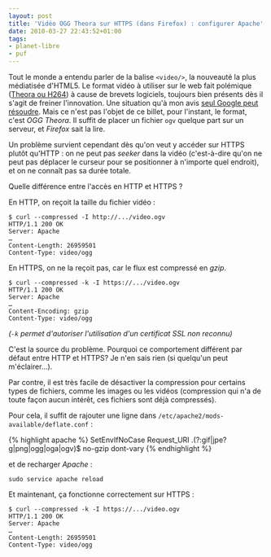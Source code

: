 ```yaml
---
layout: post
title: 'Vidéo OGG Theora sur HTTPS (dans Firefox) : configurer Apache'
date: 2010-03-27 22:43:52+01:00
tags:
- planet-libre
- puf
---
```


Tout le monde a entendu parler de la balise `<video/>`, la nouveauté la plus
médiatisée d'HTML5. Le format vidéo à utiliser sur le web fait polémique
([Theora ou H264][theora-h264]) à cause de brevets logiciels, toujours bien
présents dès il s'agit de freiner l'innovation. Une situation qu'à mon avis
[seul Google peut résoudre][google-fsf]. Mais ce n'est pas l'objet de ce billet,
pour l'instant, le format, c'est _OGG Theora_. Il suffit de placer un fichier
`ogv` quelque part sur un serveur, et _Firefox_ sait la lire.

[theora-h264]: http://standblog.org/blog/post/2010/01/26/Video-Theora-ou-H264
[google-fsf]: http://www.fsf.org/blogs/community/google-free-on2-vp8-for-youtube

Un problème survient cependant dès qu'on veut y accéder sur HTTPS plutôt
qu'HTTP : on ne peut pas _seeker_ dans la vidéo (c'est-à-dire qu'on ne peut pas
déplacer le curseur pour se positionner à n'importe quel endroit), et on ne
connaît pas sa durée totale.

Quelle différence entre l'accès en HTTP et HTTPS ?

En HTTP, on reçoit la taille du fichier vidéo :

    $ curl --compressed -I http://.../video.ogv
    HTTP/1.1 200 OK
    Server: Apache
    …
    Content-Length: 26959501
    Content-Type: video/ogg

En HTTPS, on ne la reçoit pas, car le flux est compressé en _gzip_.

    $ curl --compressed -k -I https://.../video.ogv
    HTTP/1.1 200 OK
    Server: Apache
    …
    Content-Encoding: gzip
    Content-Type: video/ogg

_(`-k` permet d'autoriser l'utilisation d'un certificat SSL non reconnu)_

C'est la source du problème. Pourquoi ce comportement différent par défaut entre
HTTP et HTTPS? Je n'en sais rien (si quelqu'un peut m'éclairer…).

Par contre, il est très facile de désactiver la compression pour certains types
de fichiers, comme les images ou les vidéos (compression qui n'a de toute façon
aucun intérêt, ces fichiers sont déjà compressés).

Pour cela, il suffit de rajouter une ligne dans
`/etc/apache2/mods-available/deflate.conf` :

{% highlight apache %}
    SetEnvIfNoCase Request_URI \.(?:gif|jpe?g|png|ogg|oga|ogv)$ no-gzip dont-vary
{% endhighlight %}

et de recharger _Apache_ :

    sudo service apache reload

Et maintenant, ça fonctionne correctement sur HTTPS :

    $ curl --compressed -k -I https://.../video.ogv
    HTTP/1.1 200 OK
    Server: Apache
    …
    Content-Length: 26959501
    Content-Type: video/ogg
